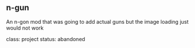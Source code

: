 ## n-gun

An n-gon mod that was going to add actual guns but the image loading just would not work

class: project
status: abandoned
